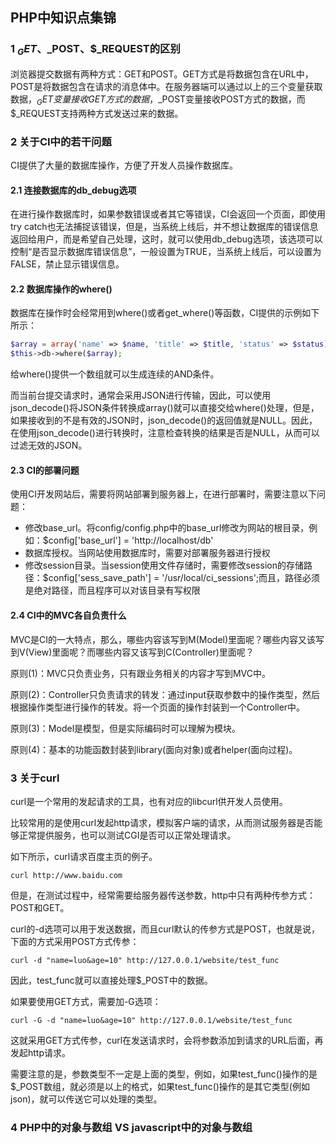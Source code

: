 ## PHP中知识点集锦

### 1 $_GET、$_POST、$_REQUEST的区别

浏览器提交数据有两种方式：GET和POST。GET方式是将数据包含在URL中，POST是将数据包含在请求的消息体中。在服务器端可以通过以上的三个变量获取数据，$_GET变量接收GET方式的数据，$_POST变量接收POST方式的数据，而$_REQUEST支持两种方式发送过来的数据。

### 2 关于CI中的若干问题

CI提供了大量的数据库操作，方便了开发人员操作数据库。

#### 2.1 连接数据库的db_debug选项

在进行操作数据库时，如果参数错误或者其它等错误，CI会返回一个页面，即使用try catch也无法捕捉该错误，但是，当系统上线后，并不想让数据库的错误信息返回给用户，而是希望自己处理，这时，就可以使用db_debug选项，该选项可以控制“是否显示数据库错误信息”，一般设置为TRUE，当系统上线后，可以设置为FALSE，禁止显示错误信息。

#### 2.2 数据库操作的where()

数据库在操作时会经常用到where()或者get_where()等函数，CI提供的示例如下所示：

``` PHP
$array = array('name' => $name, 'title' => $title, 'status' => $status);
$this->db->where($array);
```

给where()提供一个数组就可以生成连续的AND条件。

而当前台提交请求时，通常会采用JSON进行传输，因此，可以使用json_decode()将JSON条件转换成array()就可以直接交给where()处理，但是，如果接收到的不是有效的JSON时，json_decode()的返回值就是NULL。因此，在使用json_decode()进行转换时，注意检查转换的结果是否是NULL，从而可以过滤无效的JSON。

#### 2.3 CI的部署问题

使用CI开发网站后，需要将网站部署到服务器上，在进行部署时，需要注意以下问题：

* 修改base_url。将config/config.php中的base_url修改为网站的根目录，例如：$config['base_url'] = 'http://localhost/db'
* 数据库授权。当网站使用数据库时，需要对部署服务器进行授权
* 修改session目录。当session使用文件存储时，需要修改session的存储路径：$config['sess_save_path'] = '/usr/local/ci_sessions';而且，路径必须是绝对路径，而且程序可以对该目录有写权限

#### 2.4 CI中的MVC各自负责什么

MVC是CI的一大特点，那么，哪些内容该写到M(Model)里面呢？哪些内容又该写到V(View)里面呢？而哪些内容又该写到C(Controller)里面呢？

原则(1)：MVC只负责业务，只有跟业务相关的内容才写到MVC中。

原则(2)：Controller只负责请求的转发：通过input获取参数中的操作类型，然后根据操作类型进行操作的转发。将一个页面的操作封装到一个Controller中。

原则(3)：Model是模型，但是实际编码时可以理解为模块。

原则(4)：基本的功能函数封装到library(面向对象)或者helper(面向过程)。

### 3 关于curl

curl是一个常用的发起请求的工具，也有对应的libcurl供开发人员使用。

比较常用的是使用curl发起http请求，模拟客户端的请求，从而测试服务器是否能够正常提供服务，也可以测试CGI是否可以正常处理请求。

如下所示，curl请求百度主页的例子。

``` SHELL
curl http://www.baidu.com
```

但是，在测试过程中，经常需要给服务器传送参数，http中只有两种传参方式：POST和GET。

curl的-d选项可以用于发送数据，而且curl默认的传参方式是POST，也就是说，下面的方式采用POST方式传参：

``` SHELL
curl -d "name=luo&age=10" http://127.0.0.1/website/test_func
```

因此，test_func就可以直接处理$_POST中的数据。

如果要使用GET方式，需要加-G选项：

``` SHELL
curl -G -d "name=luo&age=10" http://127.0.0.1/website/test_func
```

这就采用GET方式传参，curl在发送请求时，会将参数添加到请求的URL后面，再发起http请求。

需要注意的是，参数类型不一定是上面的类型，例如，如果test_func()操作的是$_POST数组，就必须是以上的格式，如果test_func()操作的是其它类型(例如json)，就可以传送它可以处理的类型。

### 4 PHP中的对象与数组 VS javascript中的对象与数组